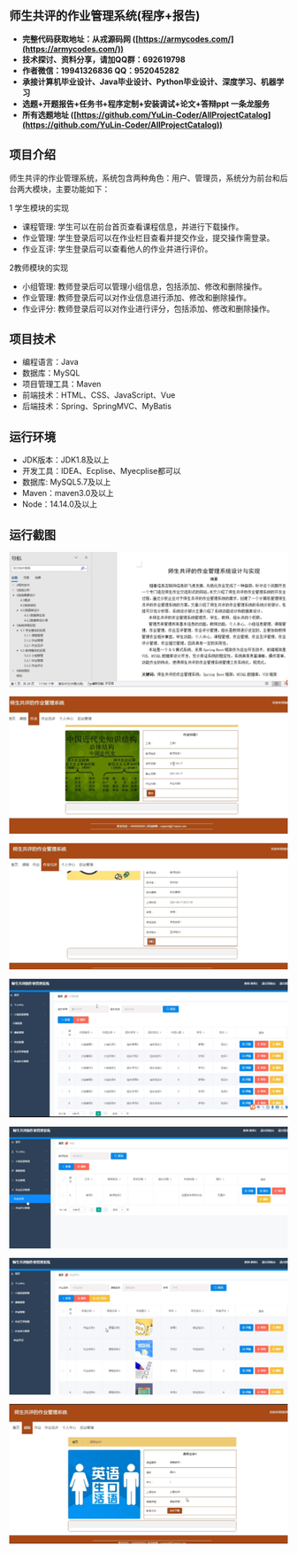 ## 师生共评的作业管理系统(程序+报告)

- <b>完整代码获取地址：从戎源码网 ([https://armycodes.com/](https://armycodes.com/))</b>
- <b>技术探讨、资料分享，请加QQ群：692619798</b> 
- <b>作者微信：19941326836  QQ：952045282</b> 
- <b>承接计算机毕业设计、Java毕业设计、Python毕业设计、深度学习、机器学习</b>
- <b>选题+开题报告+任务书+程序定制+安装调试+论文+答辩ppt 一条龙服务</b>
- <b>所有选题地址 ([https://github.com/YuLin-Coder/AllProjectCatalog](https://github.com/YuLin-Coder/AllProjectCatalog)) </b>

## 项目介绍
师生共评的作业管理系统，系统包含两种角色：用户、管理员，系统分为前台和后台两大模块，主要功能如下：

1 学生模块的实现
- 课程管理: 学生可以在前台首页查看课程信息，并进行下载操作。
- 作业管理: 学生登录后可以在作业栏目查看并提交作业，提交操作需登录。
- 作业互评: 学生登录后可以查看他人的作业并进行评价。

2教师模块的实现
- 小组管理: 教师登录后可以管理小组信息，包括添加、修改和删除操作。
- 作业管理: 教师登录后可以对作业信息进行添加、修改和删除操作。
- 作业评分: 教师登录后可以对作业进行评分，包括添加、修改和删除操作。

## 项目技术
- 编程语言：Java
- 数据库：MySQL
- 项目管理工具：Maven
- 前端技术：HTML、CSS、JavaScript、Vue
- 后端技术：Spring、SpringMVC、MyBatis

## 运行环境
- JDK版本：JDK1.8及以上
- 开发工具：IDEA、Ecplise、Myecplise都可以
- 数据库: MySQL5.7及以上
- Maven：maven3.0及以上
- Node：14.14.0及以上

## 运行截图
![](screenshot/1.png)

![](screenshot/2.png)

![](screenshot/3.png)

![](screenshot/4.png)

![](screenshot/5.png)

![](screenshot/6.png)

![](screenshot/7.png)
